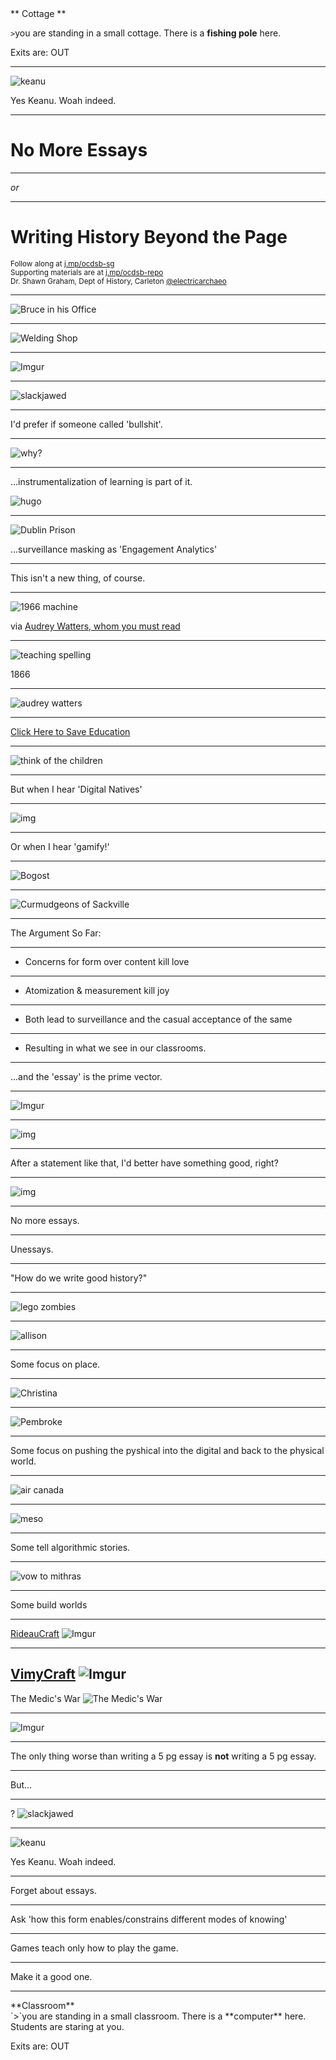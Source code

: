 <div align="left">
** Cottage **
<br>

`>`you are standing in a small cottage. There is a **fishing pole** here.
<br>

Exits are: OUT
</div>

---

![keanu](http://www.reactiongifs.com/wp-content/uploads/2013/10/woah.gif)

Yes Keanu. Woah indeed.

---

# No More Essays

---

_or_

---

# Writing History Beyond the Page

<small>Follow along at [j.mp/ocdsb-sg](http://j.mp/ocdsb-sg)</small>
<br><small>Supporting materials are at [j.mp/ocdsb-repo](http://j.mp/ocdsb-repo)</small>
<br><small>Dr. Shawn Graham, Dept of History, Carleton [@electricarchaeo](http://twitter.com/electricarchaeo)</small>

---

![Bruce in his Office](http://carleton.ca/history/wp-content/uploads/LUT6410-300px.jpg)

---

![Welding Shop](https://farm6.staticflickr.com/5100/5522568035_f8f18fd98b_b_d.jpg)

---

![Imgur](http://i.imgur.com/pWtl5y8.jpg)

---

![slackjawed](https://upload.wikimedia.org/wikipedia/commons/d/d7/Don_Knotts_Jim_Nabors_Andy_Griffith_Show_1964.JPG)

---

I'd prefer if someone called 'bullshit'.

---

![why?](https://farm8.staticflickr.com/7085/7318389106_0ffd2210a9_o_d.jpg)

---

...instrumentalization of learning is part of it.

![hugo](https://media.giphy.com/media/3nzV15TfT3MqY/giphy.gif)

---

![Dublin Prison](https://farm1.staticflickr.com/95/221947325_8eb72801d9_b_d.jpg)

...surveillance masking as 'Engagement Analytics' 

---

This isn't a new thing, of course.

---

![1966 machine](https://s3.amazonaws.com/hackedu/patentimage1.png)

via [Audrey Watters, whom you must read](http://hackeducation.com/2014/06/22/ed-tech-patents)

---

![teaching spelling](https://s3.amazonaws.com/hackedu/patentapp2.png)

1866

---

![audrey watters](http://i.imgur.com/gms7jxq.png)

---

[Click Here to Save Education](http://hackeducation.com/2013/03/26/ed-tech-solutionism-morozov)

---

![think of the children](http://i.imgur.com/kffFzS7.png)

---

But when I hear 'Digital Natives'

---

![img](https://farm9.staticflickr.com/8203/8171361502_f36bee130e_o_d.jpg)

---

Or when I hear 'gamify!'

---

![Bogost](http://i.imgur.com/ax37IXw.png)

---

![Curmudgeons of Sackville](https://farm8.staticflickr.com/7243/13494766293_7ae4e50fef_k_d.jpg)

---

The Argument So Far:

---

+ Concerns for form over content kill love

---

+ Atomization & measurement kill joy

---

+ Both lead to surveillance and the casual acceptance of the same

---

+ Resulting in what we see in our classrooms.

---

...and the 'essay' is the prime vector.

---

![Imgur](http://i.imgur.com/7Bj8qHG.png)

---

![img](http://freethoughtblogs.com/entequilaesverdad/files/2013/02/fighting-trousers-800x422.jpg)

---

After a statement like that, I'd better have something good, right?

---

![img](https://c1.staticflickr.com/9/8200/8171362048_26fd75bd39.jpg)

---

No more essays.

---

Unessays.

---

"How do we write good history?"

---

![lego zombies](https://farm5.staticflickr.com/4137/4791322423_7213b78fb9_b_d.jpg)

---

![allison](http://i.imgur.com/oxenSgE.png)

---

Some focus on place.

---

![Christina](http://i.imgur.com/LS5Qud0.png)

---

![Pembroke](http://i.imgur.com/j7Q8dyR.jpg)

---

Some focus on pushing the pyshical into the digital and back to the physical world.

---

![air canada](https://pbs.twimg.com/media/BkuU6WqCQAAS2fR.jpg)

---

![meso](http://i.imgur.com/VKl1b7W.png)

---

Some tell algorithmic stories.

---

![vow to mithras](http://i.imgur.com/hf6jcRo.png)

---

Some build worlds

---

[RideauCraft](https://docs.google.com/presentation/d/1GYZKKFpatf0fYf71akcSvDu4Qtb1RA9fCPhcdtajaS4/edit?pli=1#slide=id.p)
![Imgur](http://i.imgur.com/lvfbQh3.png)

---

[VimyCraft](https://dl.dropboxusercontent.com/u/37716296/vimyparadata.html)
![Imgur](http://i.imgur.com/Ez2Qs2c.png)
---

The Medic's War
![The Medic's War](http://epress.trincoll.edu/webwriting/wp-content/uploads/sites/12/2014/10/Graham1-MedicsWar1022px.jpg)

---

![Imgur](http://i.imgur.com/XONpcHb.png)

---

The only thing worse than writing a 5 pg essay is **not** writing a 5 pg essay.

---

But...

---

?
![slackjawed](https://upload.wikimedia.org/wikipedia/commons/d/d7/Don_Knotts_Jim_Nabors_Andy_Griffith_Show_1964.JPG)

---

![keanu](http://www.reactiongifs.com/wp-content/uploads/2013/10/woah.gif)

Yes Keanu. Woah indeed.

---

Forget about essays.

---

Ask 'how this form enables/constrains different modes of knowing'

---

Games teach only how to play the game.

---

Make it a good one.

---


<div align="left">
**Classroom**

<br>
`>`you are standing in a small classroom. There is a **computer** here. Students are staring at you.
<br>

Exits are: OUT
</div>
